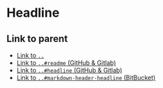 # Headline

## Link to parent

- [Link to `..`](..)
- [Link to `..#readme` (GitHub & Gitlab)](..#readme)
- [Link to `..#headline` (GitHub & Gitlab)](..#headline)
- [Link to `..#markdown-header-headline` (BitBucket)](..#markdown-header-headline)

